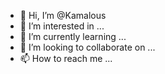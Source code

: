 - 👋 Hi, I’m @Kamalous
- 👀 I’m interested in ...
- 🌱 I’m currently learning ...
- 💞️ I’m looking to collaborate on ...
- 📫 How to reach me ...

<!---
Kamalous/Kamalous is a ✨ special ✨ repository because its `README.md` (this file) appears on your GitHub profile.
You can click the Preview link to take a look at your changes.
--->
